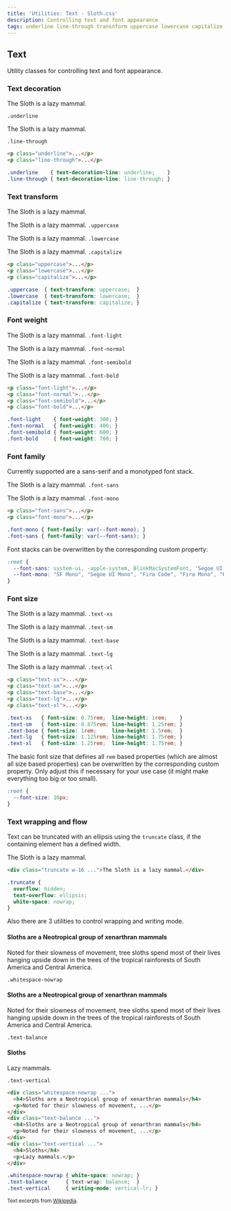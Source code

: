 ```yaml
---
title: 'Utilities: Text - Sloth.css'
description: Controlling text and font appearance
tags: underline line-through transnform uppercase lowercase capitalize font-weight font-family size truncate balance whitespace-nowrap vertical
---
```


## Text

Utility classes for controlling text and font appearance.

### Text decoration

<div class="demo">
  <div class="flex gap-2 items-start">
    <p class="underline">The Sloth is a lazy mammal.</p>
    <code>.underline</code>
  </div>
  <div class="flex gap-2 items-start">
    <p class="line-through">The Sloth is a lazy mammal.</p>
    <code>.line-through</code>
  </div>
</div>

```html
<p class="underline">...</p>
<p class="line-through">...</p>
```

```css
.underline    { text-decoration-line: underline;    }
.line-through { text-decoration-line: line-through; }
```

### Text transform

<div class="demo">
  <p>The Sloth is a lazy mammal.</p>
  <p class="uppercase">The Sloth is a lazy mammal. <code style="text-transform: none;">.uppercase</code></p>
  <p class="lowercase">The Sloth is a lazy mammal. <code style="text-transform: none;">.lowercase</code></p>
  <p class="capitalize">The Sloth is a lazy mammal. <code style="text-transform: none;">.capitalize</code></p>
</div>

```html
<p class="uppercase">...</p>
<p class="lowercase">...</p>
<p class="capitalize">...</p>
```

```css
.uppercase  { text-transform: uppercase;  }
.lowercase  { text-transform: lowercase;  }
.capitalize { text-transform: capitalize; }
```

### Font weight

<div class="demo">
  <p class="font-light">The Sloth is a lazy mammal. <code class="font-normal">.font-light</code></p>
  <p class="font-normal">The Sloth is a lazy mammal. <code class="font-normal">.font-normal</code></p>
  <p class="font-semibold">The Sloth is a lazy mammal. <code class="font-normal">.font-semibold</code></p>
  <p class="font-bold">The Sloth is a lazy mammal. <code class="font-normal">.font-bold</code></p>
</div>

```html
<p class="font-light">...</p>
<p class="font-normal">...</p>
<p class="font-semibold">...</p>
<p class="font-bold">...</p>
```

```css
.font-light    { font-weight: 300; }
.font-normal   { font-weight: 400; }
.font-semibold { font-weight: 600; }
.font-bold     { font-weight: 700; }
```

### Font family

Currently supported are a sans-serif and a monotyped font stack.

<div class="demo">
  <p class="font-sans">The Sloth is a lazy mammal. <code class="font-mono">.font-sans</code></p>
  <p class="font-mono">The Sloth is a lazy mammal. <code class="font-mono">.font-mono</code></p>
</div>

```html
<p class="font-sans">...</p>
<p class="font-mono">...</p>
```

```css
.font-mono { font-family: var(--font-mono); }
.font-sans { font-family: var(--font-sans); }
```

Font stacks can be overwritten by the corresponding custom property:

```css
:root {
  --font-sans: system-ui, -apple-system, BlinkMacSystemFont, 'Segoe UI', 'Roboto', 'Oxygen', 'Ubuntu', 'Cantarell', 'Fira Sans', 'Droid Sans', 'Helvetica Neue', 'Segoe UI Emoji', 'Apple Color Emoji', 'Noto Color Emoji', sans-serif;
  --font-mono: "SF Mono", "Segoe UI Mono", "Fira Code", "Fira Mono", "Roboto Mono", Menlo, Courier, monospace;
}
```

### Font size

<div class="demo">
  <p class="text-xs">The Sloth is a lazy mammal. <code class="text-sm">.text-xs</code></p>
  <p class="text-sm">The Sloth is a lazy mammal. <code class="text-sm">.text-sm</code></p>
  <p class="text-base">The Sloth is a lazy mammal. <code class="text-sm">.text-base</code></p>
  <p class="text-lg">The Sloth is a lazy mammal. <code class="text-sm">.text-lg</code></p>
  <p class="text-xl">The Sloth is a lazy mammal. <code class="text-sm">.text-xl</code></p>
</div>

```html
<p class="text-xs">...</p>
<p class="text-sm">...</p>
<p class="text-base">...</p>
<p class="text-lg">...</p>
<p class="text-xl">...</p>
```

```css
.text-xs   { font-size: 0.75rem;  line-height: 1rem;    }
.text-sm   { font-size: 0.875rem; line-height: 1.25rem; }
.text-base { font-size: 1rem;     line-height: 1.5rem;  }
.text-lg   { font-size: 1.125rem; line-height: 1.75rem; }
.text-xl   { font-size: 1.25rem;  line-height: 1.75rem; }
```

The basic font size that defines all `rem` based properties (which are almost all size based properties) can be overwritten by the corresponding custom property. Only adjust this if necessary for your use case (it might make everything too big or too small).

```css
:root {
  --font-size: 16px;
}
```

### Text wrapping and flow

Text can be truncated with an ellipsis using the `truncate` class, if the containing element has a defined width.

<div class="demo">
  <div class="truncate w-32 p-2 rounded bg-muted">The Sloth is a lazy mammal.</div>
</div>

```html
<div class="truncate w-16 ...">The Sloth is a lazy mammal.</div>
```

```css
.truncate {
  overflow: hidden;
  text-overflow: ellipsis;
  white-space: nowrap;
}
```

Also there are 3 utilities to control wrapping and writing mode.

<div class="demo flex flex-wrap gap-4">
  <div class="flex gap-2 items-center overflow-x-auto">
    <div class="whitespace-nowrap max-w-screen-xs p-4 rounded bg-muted overflow-x-auto">
      <h4>Sloths are a Neotropical group of xenarthran mammals</h4>
      <p>Noted for their slowness of movement, tree sloths spend most of their lives hanging upside down in the trees of the tropical rainforests of South America and Central America.</p>
    </div>
    <code>.whitespace-nowrap</code>
  </div>
  <div class="flex gap-2 items-center">
    <div class="text-balance max-w-screen-xs p-4 rounded bg-muted overflow-x-auto">
      <h4>Sloths are a Neotropical group of xenarthran mammals</h4>
      <p>Noted for their slowness of movement, tree sloths spend most of their lives hanging upside down in the trees of the tropical rainforests of South America and Central America.</p>
    </div>
    <code>.text-balance</code>
  </div>
  <div class="flex gap-2 items-center">
    <div class="text-vertical w-32 p-4 rounded bg-muted overflow-x-auto">
      <h4>Sloths</h4>
      <p>Lazy mammals.</p>
    </div>
    <code>.text-vertical</code>
  </div>
</div>

```html
<div class="whitespace-nowrap ...">
  <h4>Sloths are a Neotropical group of xenarthran mammals</h4>
  <p>Noted for their slowness of movement, ...</p>
</div>
<div class="text-balance ...">
  <h4>Sloths are a Neotropical group of xenarthran mammals</h4>
  <p>Noted for their slowness of movement, ...</p>
</div>
<div class="text-vertical ...">
  <h4>Sloths</h4>
  <p>Lazy mammals.</p>
</div>
```

```css
.whitespace-nowrap { white-space: nowrap; }
.text-balance      { text-wrap: balance;  }
.text-vertical     { writing-mode: vertical-lr; }
```

<small>Text excerpts from [Wikipedia](https://en.wikipedia.org/wiki/Sloth).</small>
